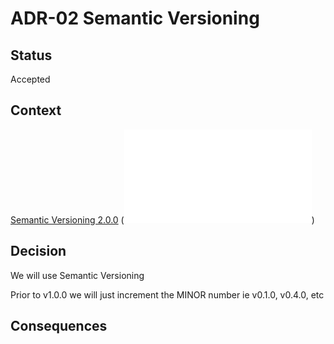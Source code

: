 # ADR-02 Semantic Versioning

## Status

Accepted

## Context
[Semantic Versioning 2.0.0](https://semver.org/spec/v2.0.0.html) (![saved copy](files/Semantic_Versioning_2.0.0.pdf)) 

## Decision
We will use Semantic Versioning

Prior to v1.0.0 we will just increment the MINOR number ie v0.1.0, v0.4.0, etc

## Consequences